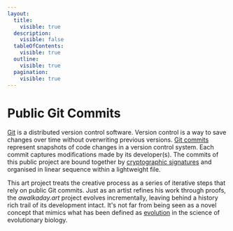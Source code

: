 ```yaml
---
layout:
  title:
    visible: true
  description:
    visible: false
  tableOfContents:
    visible: true
  outline:
    visible: true
  pagination:
    visible: true
---
```


# Public Git Commits

[Git](https://github.com/git-guides#what-is-git) is a distributed version control software. Version control is a way to save changes over time without overwriting previous versions. [Git commits](https://github.com/git-guides/git-commit#git-commit) represent snapshots of code changes in a version control system. Each commit captures modifications made by its developer(s). The commits of this public project are bound together by [cryptographic signatures](https://keybase.io/daqhris/graph) and organised in linear sequence within a lightweight file.



This art project treats the creative process as a series of iterative steps that rely on public Git commits. Just as an artist refines his work through proofs, the _awalkaday.art_ project evolves incrementally, leaving behind a history rich trail of its development intact. It's not far from being seen as a novel concept that mimics what has been defined as [evolution](https://evolution.berkeley.edu/evolution-101/the-history-of-life-looking-at-the-patterns/trees-not-ladders/) in the science of evolutionary biology.
